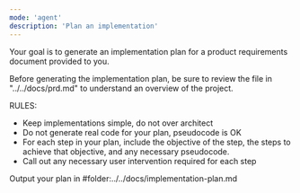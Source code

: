 ```yaml
---
mode: 'agent'
description: 'Plan an implementation'
---
```


Your goal is to generate an implementation plan for a product requirements document provided to you.

Before generating the implementation plan, be sure to review the file in "../../docs/prd.md" to understand an overview of the project.

RULES:
- Keep implementations simple, do not over architect
- Do not generate real code for your plan, pseudocode is OK
- For each step in your plan, include the objective of the step, the steps to achieve that objective, and any necessary pseudocode.
- Call out any necessary user intervention required for each step

Output your plan in #folder:../../docs/implementation-plan.md